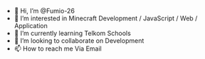 - 👋 Hi, I’m @Fumio-26
- 👀 I’m interested in Minecraft Development / JavaScript / Web / Application
- 🌱 I’m currently learning Telkom Schools
- 💞️ I’m looking to collaborate on Development
- 📫 How to reach me Via Email

<!---
Fumio-26/Fumio-26 is a ✨ special ✨ repository because its `README.md` (this file) appears on your GitHub profile.
You can click the Preview link to take a look at your changes.
--->
